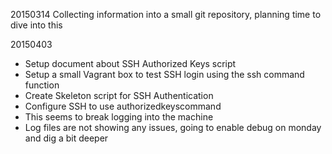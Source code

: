 20150314
Collecting information into a small git repository, planning time to dive into this

20150403
* Setup document about SSH Authorized Keys script
* Setup a small Vagrant box to test SSH login using the ssh command function
* Create Skeleton script for SSH Authentication
* Configure SSH to use authorizedkeyscommand
* This seems to break logging into the machine
* Log files are not showing any issues, going to enable debug on monday and dig a bit deeper




